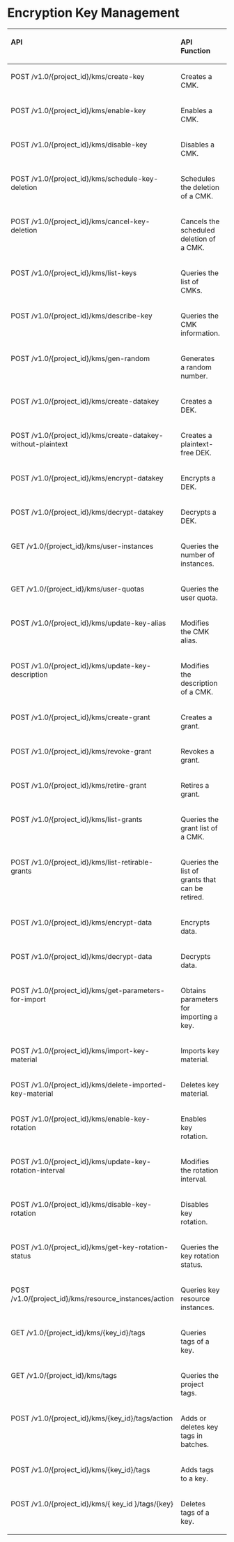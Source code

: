 # Encryption Key Management<a name="kms_02_0306"></a>

<a name="en-us_topic_0150789026_table15642105118238"></a>
<table><thead align="left"><tr id="en-us_topic_0150789026_row16642125122310"><th class="cellrowborder" valign="top" width="48.40484048404841%" id="mcps1.1.4.1.1"><p id="en-us_topic_0150789026_p18781717245"><a name="en-us_topic_0150789026_p18781717245"></a><a name="en-us_topic_0150789026_p18781717245"></a>API</p>
</th>
<th class="cellrowborder" valign="top" width="25.882588258825884%" id="mcps1.1.4.1.2"><p id="en-us_topic_0150789026_p48811517242"><a name="en-us_topic_0150789026_p48811517242"></a><a name="en-us_topic_0150789026_p48811517242"></a>API Function</p>
</th>
<th class="cellrowborder" valign="top" width="25.712571257125717%" id="mcps1.1.4.1.3"><p id="en-us_topic_0150789026_p988671152417"><a name="en-us_topic_0150789026_p988671152417"></a><a name="en-us_topic_0150789026_p988671152417"></a>Permission</p>
</th>
</tr>
</thead>
<tbody><tr id="en-us_topic_0150789026_row76421513237"><td class="cellrowborder" valign="top" width="48.40484048404841%" headers="mcps1.1.4.1.1 "><p id="en-us_topic_0150789026_p8311193815241"><a name="en-us_topic_0150789026_p8311193815241"></a><a name="en-us_topic_0150789026_p8311193815241"></a>POST /v1.0/{project_id}/kms/create-key</p>
</td>
<td class="cellrowborder" valign="top" width="25.882588258825884%" headers="mcps1.1.4.1.2 "><p id="en-us_topic_0150789026_p1793833014261"><a name="en-us_topic_0150789026_p1793833014261"></a><a name="en-us_topic_0150789026_p1793833014261"></a>Creates a CMK.</p>
</td>
<td class="cellrowborder" valign="top" width="25.712571257125717%" headers="mcps1.1.4.1.3 "><p id="en-us_topic_0150789026_p196421651202310"><a name="en-us_topic_0150789026_p196421651202310"></a><a name="en-us_topic_0150789026_p196421651202310"></a>kms:cmk:create</p>
</td>
</tr>
<tr id="en-us_topic_0150789026_row202041242184413"><td class="cellrowborder" valign="top" width="48.40484048404841%" headers="mcps1.1.4.1.1 "><p id="en-us_topic_0150789026_p1570925614412"><a name="en-us_topic_0150789026_p1570925614412"></a><a name="en-us_topic_0150789026_p1570925614412"></a>POST /v1.0/{project_id}/kms/enable-key</p>
</td>
<td class="cellrowborder" valign="top" width="25.882588258825884%" headers="mcps1.1.4.1.2 "><p id="en-us_topic_0150789026_p771135654415"><a name="en-us_topic_0150789026_p771135654415"></a><a name="en-us_topic_0150789026_p771135654415"></a>Enables a CMK.</p>
</td>
<td class="cellrowborder" valign="top" width="25.712571257125717%" headers="mcps1.1.4.1.3 "><p id="en-us_topic_0150789026_p1571375619443"><a name="en-us_topic_0150789026_p1571375619443"></a><a name="en-us_topic_0150789026_p1571375619443"></a>kms:cmk:enable</p>
</td>
</tr>
<tr id="en-us_topic_0150789026_row71614715444"><td class="cellrowborder" valign="top" width="48.40484048404841%" headers="mcps1.1.4.1.1 "><p id="en-us_topic_0150789026_p82362119452"><a name="en-us_topic_0150789026_p82362119452"></a><a name="en-us_topic_0150789026_p82362119452"></a>POST /v1.0/{project_id}/kms/disable-key</p>
</td>
<td class="cellrowborder" valign="top" width="25.882588258825884%" headers="mcps1.1.4.1.2 "><p id="en-us_topic_0150789026_p1123971194518"><a name="en-us_topic_0150789026_p1123971194518"></a><a name="en-us_topic_0150789026_p1123971194518"></a>Disables a CMK.</p>
</td>
<td class="cellrowborder" valign="top" width="25.712571257125717%" headers="mcps1.1.4.1.3 "><p id="en-us_topic_0150789026_p10244416453"><a name="en-us_topic_0150789026_p10244416453"></a><a name="en-us_topic_0150789026_p10244416453"></a>kms:cmk:disable</p>
</td>
</tr>
<tr id="en-us_topic_0150789026_row7285027184511"><td class="cellrowborder" valign="top" width="48.40484048404841%" headers="mcps1.1.4.1.1 "><p id="en-us_topic_0150789026_p1925128104513"><a name="en-us_topic_0150789026_p1925128104513"></a><a name="en-us_topic_0150789026_p1925128104513"></a>POST /v1.0/{project_id}/kms/schedule-key-deletion</p>
</td>
<td class="cellrowborder" valign="top" width="25.882588258825884%" headers="mcps1.1.4.1.2 "><p id="en-us_topic_0150789026_p79311928174520"><a name="en-us_topic_0150789026_p79311928174520"></a><a name="en-us_topic_0150789026_p79311928174520"></a>Schedules the deletion of a CMK.</p>
</td>
<td class="cellrowborder" valign="top" width="25.712571257125717%" headers="mcps1.1.4.1.3 "><p id="en-us_topic_0150789026_p149351128174512"><a name="en-us_topic_0150789026_p149351128174512"></a><a name="en-us_topic_0150789026_p149351128174512"></a>kms:cmk:update</p>
</td>
</tr>
<tr id="en-us_topic_0150789026_row1610754234515"><td class="cellrowborder" valign="top" width="48.40484048404841%" headers="mcps1.1.4.1.1 "><p id="en-us_topic_0150789026_p68051853124511"><a name="en-us_topic_0150789026_p68051853124511"></a><a name="en-us_topic_0150789026_p68051853124511"></a>POST /v1.0/{project_id}/kms/cancel-key-deletion</p>
</td>
<td class="cellrowborder" valign="top" width="25.882588258825884%" headers="mcps1.1.4.1.2 "><p id="en-us_topic_0150789026_p8807195316454"><a name="en-us_topic_0150789026_p8807195316454"></a><a name="en-us_topic_0150789026_p8807195316454"></a>Cancels the scheduled deletion of a CMK.</p>
</td>
<td class="cellrowborder" valign="top" width="25.712571257125717%" headers="mcps1.1.4.1.3 "><p id="en-us_topic_0150789026_p180905312455"><a name="en-us_topic_0150789026_p180905312455"></a><a name="en-us_topic_0150789026_p180905312455"></a>kms:cmk:update</p>
</td>
</tr>
<tr id="en-us_topic_0150789026_row164225114236"><td class="cellrowborder" valign="top" width="48.40484048404841%" headers="mcps1.1.4.1.1 "><p id="en-us_topic_0150789026_p20311638142417"><a name="en-us_topic_0150789026_p20311638142417"></a><a name="en-us_topic_0150789026_p20311638142417"></a>POST /v1.0/{project_id}/kms/list-keys</p>
</td>
<td class="cellrowborder" valign="top" width="25.882588258825884%" headers="mcps1.1.4.1.2 "><p id="en-us_topic_0150789026_p1393816306264"><a name="en-us_topic_0150789026_p1393816306264"></a><a name="en-us_topic_0150789026_p1393816306264"></a>Queries the list of CMKs.</p>
</td>
<td class="cellrowborder" valign="top" width="25.712571257125717%" headers="mcps1.1.4.1.3 "><p id="en-us_topic_0150789026_p56421151192319"><a name="en-us_topic_0150789026_p56421151192319"></a><a name="en-us_topic_0150789026_p56421151192319"></a>kms:cmk:list</p>
</td>
</tr>
<tr id="en-us_topic_0150789026_row1642185182313"><td class="cellrowborder" valign="top" width="48.40484048404841%" headers="mcps1.1.4.1.1 "><p id="en-us_topic_0150789026_p12311338162411"><a name="en-us_topic_0150789026_p12311338162411"></a><a name="en-us_topic_0150789026_p12311338162411"></a>POST /v1.0/{project_id}/kms/describe-key</p>
</td>
<td class="cellrowborder" valign="top" width="25.882588258825884%" headers="mcps1.1.4.1.2 "><p id="en-us_topic_0150789026_p7938103013265"><a name="en-us_topic_0150789026_p7938103013265"></a><a name="en-us_topic_0150789026_p7938103013265"></a>Queries the CMK information.</p>
</td>
<td class="cellrowborder" valign="top" width="25.712571257125717%" headers="mcps1.1.4.1.3 "><p id="en-us_topic_0150789026_p16643351112317"><a name="en-us_topic_0150789026_p16643351112317"></a><a name="en-us_topic_0150789026_p16643351112317"></a>kms:cmk:get</p>
</td>
</tr>
<tr id="en-us_topic_0150789026_row7643115116233"><td class="cellrowborder" valign="top" width="48.40484048404841%" headers="mcps1.1.4.1.1 "><p id="en-us_topic_0150789026_p18312183872413"><a name="en-us_topic_0150789026_p18312183872413"></a><a name="en-us_topic_0150789026_p18312183872413"></a>POST /v1.0/{project_id}/kms/gen-random</p>
</td>
<td class="cellrowborder" valign="top" width="25.882588258825884%" headers="mcps1.1.4.1.2 "><p id="en-us_topic_0150789026_p159415300264"><a name="en-us_topic_0150789026_p159415300264"></a><a name="en-us_topic_0150789026_p159415300264"></a>Generates a random number.</p>
</td>
<td class="cellrowborder" valign="top" width="25.712571257125717%" headers="mcps1.1.4.1.3 "><p id="en-us_topic_0150789026_p9643135102314"><a name="en-us_topic_0150789026_p9643135102314"></a><a name="en-us_topic_0150789026_p9643135102314"></a>kms:cmk:generate</p>
</td>
</tr>
<tr id="en-us_topic_0150789026_row15643175119238"><td class="cellrowborder" valign="top" width="48.40484048404841%" headers="mcps1.1.4.1.1 "><p id="en-us_topic_0150789026_p2312238192418"><a name="en-us_topic_0150789026_p2312238192418"></a><a name="en-us_topic_0150789026_p2312238192418"></a>POST /v1.0/{project_id}/kms/create-datakey</p>
</td>
<td class="cellrowborder" valign="top" width="25.882588258825884%" headers="mcps1.1.4.1.2 "><p id="en-us_topic_0150789026_p5941183014266"><a name="en-us_topic_0150789026_p5941183014266"></a><a name="en-us_topic_0150789026_p5941183014266"></a>Creates a DEK.</p>
</td>
<td class="cellrowborder" valign="top" width="25.712571257125717%" headers="mcps1.1.4.1.3 "><p id="en-us_topic_0150789026_p2643151162313"><a name="en-us_topic_0150789026_p2643151162313"></a><a name="en-us_topic_0150789026_p2643151162313"></a>kms:dek:create</p>
</td>
</tr>
<tr id="en-us_topic_0150789026_row16643551192319"><td class="cellrowborder" valign="top" width="48.40484048404841%" headers="mcps1.1.4.1.1 "><p id="en-us_topic_0150789026_p1331216384249"><a name="en-us_topic_0150789026_p1331216384249"></a><a name="en-us_topic_0150789026_p1331216384249"></a>POST /v1.0/{project_id}/kms/create-datakey-without-plaintext</p>
</td>
<td class="cellrowborder" valign="top" width="25.882588258825884%" headers="mcps1.1.4.1.2 "><p id="en-us_topic_0150789026_p199419308267"><a name="en-us_topic_0150789026_p199419308267"></a><a name="en-us_topic_0150789026_p199419308267"></a>Creates a plaintext-free DEK.</p>
</td>
<td class="cellrowborder" valign="top" width="25.712571257125717%" headers="mcps1.1.4.1.3 "><p id="en-us_topic_0150789026_p86431851112319"><a name="en-us_topic_0150789026_p86431851112319"></a><a name="en-us_topic_0150789026_p86431851112319"></a>kms:dek:create</p>
</td>
</tr>
<tr id="en-us_topic_0150789026_row19643351192319"><td class="cellrowborder" valign="top" width="48.40484048404841%" headers="mcps1.1.4.1.1 "><p id="en-us_topic_0150789026_p1312203872419"><a name="en-us_topic_0150789026_p1312203872419"></a><a name="en-us_topic_0150789026_p1312203872419"></a>POST /v1.0/{project_id}/kms/encrypt-datakey</p>
</td>
<td class="cellrowborder" valign="top" width="25.882588258825884%" headers="mcps1.1.4.1.2 "><p id="en-us_topic_0150789026_p99413305266"><a name="en-us_topic_0150789026_p99413305266"></a><a name="en-us_topic_0150789026_p99413305266"></a>Encrypts a DEK.</p>
</td>
<td class="cellrowborder" valign="top" width="25.712571257125717%" headers="mcps1.1.4.1.3 "><p id="en-us_topic_0150789026_p8766011122914"><a name="en-us_topic_0150789026_p8766011122914"></a><a name="en-us_topic_0150789026_p8766011122914"></a>kms:dek:crypto</p>
</td>
</tr>
<tr id="en-us_topic_0150789026_row16434516233"><td class="cellrowborder" valign="top" width="48.40484048404841%" headers="mcps1.1.4.1.1 "><p id="en-us_topic_0150789026_p1731283812243"><a name="en-us_topic_0150789026_p1731283812243"></a><a name="en-us_topic_0150789026_p1731283812243"></a>POST /v1.0/{project_id}/kms/decrypt-datakey</p>
</td>
<td class="cellrowborder" valign="top" width="25.882588258825884%" headers="mcps1.1.4.1.2 "><p id="en-us_topic_0150789026_p18941193012263"><a name="en-us_topic_0150789026_p18941193012263"></a><a name="en-us_topic_0150789026_p18941193012263"></a>Decrypts a DEK.</p>
</td>
<td class="cellrowborder" valign="top" width="25.712571257125717%" headers="mcps1.1.4.1.3 "><p id="en-us_topic_0150789026_p10766131112298"><a name="en-us_topic_0150789026_p10766131112298"></a><a name="en-us_topic_0150789026_p10766131112298"></a>kms:dek:crypto</p>
</td>
</tr>
<tr id="en-us_topic_0150789026_row0643115113238"><td class="cellrowborder" valign="top" width="48.40484048404841%" headers="mcps1.1.4.1.1 "><p id="en-us_topic_0150789026_p3312038152411"><a name="en-us_topic_0150789026_p3312038152411"></a><a name="en-us_topic_0150789026_p3312038152411"></a>GET /v1.0/{project_id}/kms/user-instances</p>
</td>
<td class="cellrowborder" valign="top" width="25.882588258825884%" headers="mcps1.1.4.1.2 "><p id="en-us_topic_0150789026_p59411630102619"><a name="en-us_topic_0150789026_p59411630102619"></a><a name="en-us_topic_0150789026_p59411630102619"></a>Queries the number of instances.</p>
</td>
<td class="cellrowborder" valign="top" width="25.712571257125717%" headers="mcps1.1.4.1.3 "><p id="en-us_topic_0150789026_p196432051132312"><a name="en-us_topic_0150789026_p196432051132312"></a><a name="en-us_topic_0150789026_p196432051132312"></a>kms:cmk:getInstance</p>
</td>
</tr>
<tr id="en-us_topic_0150789026_row36431351142310"><td class="cellrowborder" valign="top" width="48.40484048404841%" headers="mcps1.1.4.1.1 "><p id="en-us_topic_0150789026_p031211386247"><a name="en-us_topic_0150789026_p031211386247"></a><a name="en-us_topic_0150789026_p031211386247"></a>GET /v1.0/{project_id}/kms/user-quotas</p>
</td>
<td class="cellrowborder" valign="top" width="25.882588258825884%" headers="mcps1.1.4.1.2 "><p id="en-us_topic_0150789026_p69411930192610"><a name="en-us_topic_0150789026_p69411930192610"></a><a name="en-us_topic_0150789026_p69411930192610"></a>Queries the user quota.</p>
</td>
<td class="cellrowborder" valign="top" width="25.712571257125717%" headers="mcps1.1.4.1.3 "><p id="en-us_topic_0150789026_p864475102315"><a name="en-us_topic_0150789026_p864475102315"></a><a name="en-us_topic_0150789026_p864475102315"></a>kms:cmk:getQuota</p>
</td>
</tr>
<tr id="en-us_topic_0150789026_row164465114234"><td class="cellrowborder" valign="top" width="48.40484048404841%" headers="mcps1.1.4.1.1 "><p id="en-us_topic_0150789026_p1731213818242"><a name="en-us_topic_0150789026_p1731213818242"></a><a name="en-us_topic_0150789026_p1731213818242"></a>POST /v1.0/{project_id}/kms/update-key-alias</p>
</td>
<td class="cellrowborder" valign="top" width="25.882588258825884%" headers="mcps1.1.4.1.2 "><p id="en-us_topic_0150789026_p794193018265"><a name="en-us_topic_0150789026_p794193018265"></a><a name="en-us_topic_0150789026_p794193018265"></a>Modifies the CMK alias.</p>
</td>
<td class="cellrowborder" valign="top" width="25.712571257125717%" headers="mcps1.1.4.1.3 "><p id="en-us_topic_0150789026_p8644195122315"><a name="en-us_topic_0150789026_p8644195122315"></a><a name="en-us_topic_0150789026_p8644195122315"></a>kms:cmk:update</p>
</td>
</tr>
<tr id="en-us_topic_0150789026_row1964425192316"><td class="cellrowborder" valign="top" width="48.40484048404841%" headers="mcps1.1.4.1.1 "><p id="en-us_topic_0150789026_p173121338142411"><a name="en-us_topic_0150789026_p173121338142411"></a><a name="en-us_topic_0150789026_p173121338142411"></a>POST /v1.0/{project_id}/kms/update-key-description</p>
</td>
<td class="cellrowborder" valign="top" width="25.882588258825884%" headers="mcps1.1.4.1.2 "><p id="en-us_topic_0150789026_p19941193082615"><a name="en-us_topic_0150789026_p19941193082615"></a><a name="en-us_topic_0150789026_p19941193082615"></a>Modifies the description of a CMK.</p>
</td>
<td class="cellrowborder" valign="top" width="25.712571257125717%" headers="mcps1.1.4.1.3 "><p id="en-us_topic_0150789026_p56441512239"><a name="en-us_topic_0150789026_p56441512239"></a><a name="en-us_topic_0150789026_p56441512239"></a>kms:cmk:update</p>
</td>
</tr>
<tr id="en-us_topic_0150789026_row5644145119236"><td class="cellrowborder" valign="top" width="48.40484048404841%" headers="mcps1.1.4.1.1 "><p id="en-us_topic_0150789026_p1531316387246"><a name="en-us_topic_0150789026_p1531316387246"></a><a name="en-us_topic_0150789026_p1531316387246"></a>POST /v1.0/{project_id}/kms/create-grant</p>
</td>
<td class="cellrowborder" valign="top" width="25.882588258825884%" headers="mcps1.1.4.1.2 "><p id="en-us_topic_0150789026_p1194120306265"><a name="en-us_topic_0150789026_p1194120306265"></a><a name="en-us_topic_0150789026_p1194120306265"></a>Creates a grant.</p>
</td>
<td class="cellrowborder" valign="top" width="25.712571257125717%" headers="mcps1.1.4.1.3 "><p id="en-us_topic_0150789026_p106441351112313"><a name="en-us_topic_0150789026_p106441351112313"></a><a name="en-us_topic_0150789026_p106441351112313"></a>kms:grant:create</p>
</td>
</tr>
<tr id="en-us_topic_0150789026_row16644651122313"><td class="cellrowborder" valign="top" width="48.40484048404841%" headers="mcps1.1.4.1.1 "><p id="en-us_topic_0150789026_p133135387240"><a name="en-us_topic_0150789026_p133135387240"></a><a name="en-us_topic_0150789026_p133135387240"></a>POST /v1.0/{project_id}/kms/revoke-grant</p>
</td>
<td class="cellrowborder" valign="top" width="25.882588258825884%" headers="mcps1.1.4.1.2 "><p id="en-us_topic_0150789026_p694113010268"><a name="en-us_topic_0150789026_p694113010268"></a><a name="en-us_topic_0150789026_p694113010268"></a>Revokes a grant.</p>
</td>
<td class="cellrowborder" valign="top" width="25.712571257125717%" headers="mcps1.1.4.1.3 "><p id="en-us_topic_0150789026_p3644105110238"><a name="en-us_topic_0150789026_p3644105110238"></a><a name="en-us_topic_0150789026_p3644105110238"></a>kms:grant:revoke</p>
</td>
</tr>
<tr id="en-us_topic_0150789026_row364415517239"><td class="cellrowborder" valign="top" width="48.40484048404841%" headers="mcps1.1.4.1.1 "><p id="en-us_topic_0150789026_p7313123815244"><a name="en-us_topic_0150789026_p7313123815244"></a><a name="en-us_topic_0150789026_p7313123815244"></a>POST /v1.0/{project_id}/kms/retire-grant</p>
</td>
<td class="cellrowborder" valign="top" width="25.882588258825884%" headers="mcps1.1.4.1.2 "><p id="en-us_topic_0150789026_p1994119304261"><a name="en-us_topic_0150789026_p1994119304261"></a><a name="en-us_topic_0150789026_p1994119304261"></a>Retires a grant.</p>
</td>
<td class="cellrowborder" valign="top" width="25.712571257125717%" headers="mcps1.1.4.1.3 "><p id="en-us_topic_0150789026_p1644105115232"><a name="en-us_topic_0150789026_p1644105115232"></a><a name="en-us_topic_0150789026_p1644105115232"></a>kms:grant:retire</p>
</td>
</tr>
<tr id="en-us_topic_0150789026_row9644165172313"><td class="cellrowborder" valign="top" width="48.40484048404841%" headers="mcps1.1.4.1.1 "><p id="en-us_topic_0150789026_p1731318388248"><a name="en-us_topic_0150789026_p1731318388248"></a><a name="en-us_topic_0150789026_p1731318388248"></a>POST /v1.0/{project_id}/kms/list-grants</p>
</td>
<td class="cellrowborder" valign="top" width="25.882588258825884%" headers="mcps1.1.4.1.2 "><p id="en-us_topic_0150789026_p494113032610"><a name="en-us_topic_0150789026_p494113032610"></a><a name="en-us_topic_0150789026_p494113032610"></a>Queries the grant list of a CMK.</p>
</td>
<td class="cellrowborder" valign="top" width="25.712571257125717%" headers="mcps1.1.4.1.3 "><p id="en-us_topic_0150789026_p9644135182314"><a name="en-us_topic_0150789026_p9644135182314"></a><a name="en-us_topic_0150789026_p9644135182314"></a>kms:grant:list</p>
</td>
</tr>
<tr id="en-us_topic_0150789026_row1644205118231"><td class="cellrowborder" valign="top" width="48.40484048404841%" headers="mcps1.1.4.1.1 "><p id="en-us_topic_0150789026_p8313238172418"><a name="en-us_topic_0150789026_p8313238172418"></a><a name="en-us_topic_0150789026_p8313238172418"></a>POST /v1.0/{project_id}/kms/list-retirable-grants</p>
</td>
<td class="cellrowborder" valign="top" width="25.882588258825884%" headers="mcps1.1.4.1.2 "><p id="en-us_topic_0150789026_p79411630152613"><a name="en-us_topic_0150789026_p79411630152613"></a><a name="en-us_topic_0150789026_p79411630152613"></a>Queries the list of grants that can be retired.</p>
</td>
<td class="cellrowborder" valign="top" width="25.712571257125717%" headers="mcps1.1.4.1.3 "><p id="en-us_topic_0150789026_p6644051172315"><a name="en-us_topic_0150789026_p6644051172315"></a><a name="en-us_topic_0150789026_p6644051172315"></a>kms:grant:list</p>
</td>
</tr>
<tr id="en-us_topic_0150789026_row1464419515236"><td class="cellrowborder" valign="top" width="48.40484048404841%" headers="mcps1.1.4.1.1 "><p id="en-us_topic_0150789026_p6313838142417"><a name="en-us_topic_0150789026_p6313838142417"></a><a name="en-us_topic_0150789026_p6313838142417"></a>POST /v1.0/{project_id}/kms/encrypt-data</p>
</td>
<td class="cellrowborder" valign="top" width="25.882588258825884%" headers="mcps1.1.4.1.2 "><p id="en-us_topic_0150789026_p1942530142616"><a name="en-us_topic_0150789026_p1942530142616"></a><a name="en-us_topic_0150789026_p1942530142616"></a>Encrypts data.</p>
</td>
<td class="cellrowborder" valign="top" width="25.712571257125717%" headers="mcps1.1.4.1.3 "><p id="en-us_topic_0150789026_p346911919331"><a name="en-us_topic_0150789026_p346911919331"></a><a name="en-us_topic_0150789026_p346911919331"></a>kms:cmk:crypto</p>
</td>
</tr>
<tr id="en-us_topic_0150789026_row7644551162319"><td class="cellrowborder" valign="top" width="48.40484048404841%" headers="mcps1.1.4.1.1 "><p id="en-us_topic_0150789026_p2315138112417"><a name="en-us_topic_0150789026_p2315138112417"></a><a name="en-us_topic_0150789026_p2315138112417"></a>POST /v1.0/{project_id}/kms/decrypt-data</p>
</td>
<td class="cellrowborder" valign="top" width="25.882588258825884%" headers="mcps1.1.4.1.2 "><p id="en-us_topic_0150789026_p794253019262"><a name="en-us_topic_0150789026_p794253019262"></a><a name="en-us_topic_0150789026_p794253019262"></a>Decrypts data.</p>
</td>
<td class="cellrowborder" valign="top" width="25.712571257125717%" headers="mcps1.1.4.1.3 "><p id="en-us_topic_0150789026_p7469119113314"><a name="en-us_topic_0150789026_p7469119113314"></a><a name="en-us_topic_0150789026_p7469119113314"></a>kms:cmk:crypto</p>
</td>
</tr>
<tr id="en-us_topic_0150789026_row6644451132314"><td class="cellrowborder" valign="top" width="48.40484048404841%" headers="mcps1.1.4.1.1 "><p id="en-us_topic_0150789026_p103151538112410"><a name="en-us_topic_0150789026_p103151538112410"></a><a name="en-us_topic_0150789026_p103151538112410"></a>POST /v1.0/{project_id}/kms/get-parameters-for-import</p>
</td>
<td class="cellrowborder" valign="top" width="25.882588258825884%" headers="mcps1.1.4.1.2 "><p id="en-us_topic_0150789026_p9942730182610"><a name="en-us_topic_0150789026_p9942730182610"></a><a name="en-us_topic_0150789026_p9942730182610"></a>Obtains parameters for importing a key.</p>
</td>
<td class="cellrowborder" valign="top" width="25.712571257125717%" headers="mcps1.1.4.1.3 "><p id="en-us_topic_0150789026_p11644851182317"><a name="en-us_topic_0150789026_p11644851182317"></a><a name="en-us_topic_0150789026_p11644851182317"></a>kms:cmk:getMaterial</p>
</td>
</tr>
<tr id="en-us_topic_0150789026_row186451451172318"><td class="cellrowborder" valign="top" width="48.40484048404841%" headers="mcps1.1.4.1.1 "><p id="en-us_topic_0150789026_p6315143822417"><a name="en-us_topic_0150789026_p6315143822417"></a><a name="en-us_topic_0150789026_p6315143822417"></a>POST /v1.0/{project_id}/kms/import-key-material</p>
</td>
<td class="cellrowborder" valign="top" width="25.882588258825884%" headers="mcps1.1.4.1.2 "><p id="en-us_topic_0150789026_p1994218305262"><a name="en-us_topic_0150789026_p1994218305262"></a><a name="en-us_topic_0150789026_p1994218305262"></a>Imports key material.</p>
</td>
<td class="cellrowborder" valign="top" width="25.712571257125717%" headers="mcps1.1.4.1.3 "><p id="en-us_topic_0150789026_p1064555116237"><a name="en-us_topic_0150789026_p1064555116237"></a><a name="en-us_topic_0150789026_p1064555116237"></a>kms:cmk:importMaterial</p>
</td>
</tr>
<tr id="en-us_topic_0150789026_row1364575116232"><td class="cellrowborder" valign="top" width="48.40484048404841%" headers="mcps1.1.4.1.1 "><p id="en-us_topic_0150789026_p1931516389246"><a name="en-us_topic_0150789026_p1931516389246"></a><a name="en-us_topic_0150789026_p1931516389246"></a>POST /v1.0/{project_id}/kms/delete-imported-key-material</p>
</td>
<td class="cellrowborder" valign="top" width="25.882588258825884%" headers="mcps1.1.4.1.2 "><p id="en-us_topic_0150789026_p1942130192613"><a name="en-us_topic_0150789026_p1942130192613"></a><a name="en-us_topic_0150789026_p1942130192613"></a>Deletes key material.</p>
</td>
<td class="cellrowborder" valign="top" width="25.712571257125717%" headers="mcps1.1.4.1.3 "><p id="en-us_topic_0150789026_p15645951192310"><a name="en-us_topic_0150789026_p15645951192310"></a><a name="en-us_topic_0150789026_p15645951192310"></a>kms:cmk:deleteMaterial</p>
</td>
</tr>
<tr id="en-us_topic_0150789026_row12645105192319"><td class="cellrowborder" valign="top" width="48.40484048404841%" headers="mcps1.1.4.1.1 "><p id="en-us_topic_0150789026_p83153387249"><a name="en-us_topic_0150789026_p83153387249"></a><a name="en-us_topic_0150789026_p83153387249"></a>POST /v1.0/{project_id}/kms/enable-key-rotation</p>
</td>
<td class="cellrowborder" valign="top" width="25.882588258825884%" headers="mcps1.1.4.1.2 "><p id="en-us_topic_0150789026_p4942193013266"><a name="en-us_topic_0150789026_p4942193013266"></a><a name="en-us_topic_0150789026_p4942193013266"></a>Enables key rotation.</p>
</td>
<td class="cellrowborder" valign="top" width="25.712571257125717%" headers="mcps1.1.4.1.3 "><p id="en-us_topic_0150789026_p2645051172315"><a name="en-us_topic_0150789026_p2645051172315"></a><a name="en-us_topic_0150789026_p2645051172315"></a>kms:cmk:enableRotation</p>
</td>
</tr>
<tr id="en-us_topic_0150789026_row6179115364817"><td class="cellrowborder" valign="top" width="48.40484048404841%" headers="mcps1.1.4.1.1 "><p id="en-us_topic_0150789026_p698930144918"><a name="en-us_topic_0150789026_p698930144918"></a><a name="en-us_topic_0150789026_p698930144918"></a>POST /v1.0/{project_id}/kms/update-key-rotation-interval</p>
</td>
<td class="cellrowborder" valign="top" width="25.882588258825884%" headers="mcps1.1.4.1.2 "><p id="en-us_topic_0150789026_p99911302493"><a name="en-us_topic_0150789026_p99911302493"></a><a name="en-us_topic_0150789026_p99911302493"></a>Modifies the rotation interval.</p>
</td>
<td class="cellrowborder" valign="top" width="25.712571257125717%" headers="mcps1.1.4.1.3 "><p id="en-us_topic_0150789026_p79946016497"><a name="en-us_topic_0150789026_p79946016497"></a><a name="en-us_topic_0150789026_p79946016497"></a>kms:cmk:updateRotation</p>
</td>
</tr>
<tr id="en-us_topic_0150789026_row96451951182312"><td class="cellrowborder" valign="top" width="48.40484048404841%" headers="mcps1.1.4.1.1 "><p id="en-us_topic_0150789026_p2031723816245"><a name="en-us_topic_0150789026_p2031723816245"></a><a name="en-us_topic_0150789026_p2031723816245"></a>POST /v1.0/{project_id}/kms/disable-key-rotation</p>
</td>
<td class="cellrowborder" valign="top" width="25.882588258825884%" headers="mcps1.1.4.1.2 "><p id="en-us_topic_0150789026_p20942113092611"><a name="en-us_topic_0150789026_p20942113092611"></a><a name="en-us_topic_0150789026_p20942113092611"></a>Disables key rotation.</p>
</td>
<td class="cellrowborder" valign="top" width="25.712571257125717%" headers="mcps1.1.4.1.3 "><p id="en-us_topic_0150789026_p196451651132316"><a name="en-us_topic_0150789026_p196451651132316"></a><a name="en-us_topic_0150789026_p196451651132316"></a>kms:cmk:disableRotation</p>
</td>
</tr>
<tr id="en-us_topic_0150789026_row264535119236"><td class="cellrowborder" valign="top" width="48.40484048404841%" headers="mcps1.1.4.1.1 "><p id="en-us_topic_0150789026_p33173381246"><a name="en-us_topic_0150789026_p33173381246"></a><a name="en-us_topic_0150789026_p33173381246"></a>POST /v1.0/{project_id}/kms/get-key-rotation-status</p>
</td>
<td class="cellrowborder" valign="top" width="25.882588258825884%" headers="mcps1.1.4.1.2 "><p id="en-us_topic_0150789026_p794211304261"><a name="en-us_topic_0150789026_p794211304261"></a><a name="en-us_topic_0150789026_p794211304261"></a>Queries the key rotation status.</p>
</td>
<td class="cellrowborder" valign="top" width="25.712571257125717%" headers="mcps1.1.4.1.3 "><p id="en-us_topic_0150789026_p6645115142314"><a name="en-us_topic_0150789026_p6645115142314"></a><a name="en-us_topic_0150789026_p6645115142314"></a>kms:cmk:getRotation</p>
</td>
</tr>
<tr id="en-us_topic_0150789026_row364511511234"><td class="cellrowborder" valign="top" width="48.40484048404841%" headers="mcps1.1.4.1.1 "><p id="en-us_topic_0150789026_p14769152214363"><a name="en-us_topic_0150789026_p14769152214363"></a><a name="en-us_topic_0150789026_p14769152214363"></a>POST /v1.0/{project_id}/kms/resource_instances/action</p>
</td>
<td class="cellrowborder" valign="top" width="25.882588258825884%" headers="mcps1.1.4.1.2 "><p id="en-us_topic_0150789026_p6942530122611"><a name="en-us_topic_0150789026_p6942530122611"></a><a name="en-us_topic_0150789026_p6942530122611"></a>Queries key resource instances.</p>
</td>
<td class="cellrowborder" valign="top" width="25.712571257125717%" headers="mcps1.1.4.1.3 "><p id="en-us_topic_0150789026_p5645165132319"><a name="en-us_topic_0150789026_p5645165132319"></a><a name="en-us_topic_0150789026_p5645165132319"></a>kms:cmkTag:listInstance</p>
</td>
</tr>
<tr id="en-us_topic_0150789026_row106451751192320"><td class="cellrowborder" valign="top" width="48.40484048404841%" headers="mcps1.1.4.1.1 "><p id="en-us_topic_0150789026_p13317638122416"><a name="en-us_topic_0150789026_p13317638122416"></a><a name="en-us_topic_0150789026_p13317638122416"></a>GET /v1.0/{project_id}/kms/{key_id}/tags</p>
</td>
<td class="cellrowborder" valign="top" width="25.882588258825884%" headers="mcps1.1.4.1.2 "><p id="en-us_topic_0150789026_p10942133019261"><a name="en-us_topic_0150789026_p10942133019261"></a><a name="en-us_topic_0150789026_p10942133019261"></a>Queries tags of a key.</p>
</td>
<td class="cellrowborder" valign="top" width="25.712571257125717%" headers="mcps1.1.4.1.3 "><p id="en-us_topic_0150789026_p36451151112317"><a name="en-us_topic_0150789026_p36451151112317"></a><a name="en-us_topic_0150789026_p36451151112317"></a>kms:cmkTag:list</p>
</td>
</tr>
<tr id="en-us_topic_0150789026_row364515513234"><td class="cellrowborder" valign="top" width="48.40484048404841%" headers="mcps1.1.4.1.1 "><p id="en-us_topic_0150789026_p156452514237"><a name="en-us_topic_0150789026_p156452514237"></a><a name="en-us_topic_0150789026_p156452514237"></a>GET /v1.0/{project_id}/kms/tags</p>
</td>
<td class="cellrowborder" valign="top" width="25.882588258825884%" headers="mcps1.1.4.1.2 "><p id="en-us_topic_0150789026_p36451151152315"><a name="en-us_topic_0150789026_p36451151152315"></a><a name="en-us_topic_0150789026_p36451151152315"></a>Queries the project tags.</p>
</td>
<td class="cellrowborder" valign="top" width="25.712571257125717%" headers="mcps1.1.4.1.3 "><p id="en-us_topic_0150789026_p9645165172314"><a name="en-us_topic_0150789026_p9645165172314"></a><a name="en-us_topic_0150789026_p9645165172314"></a>kms:cmkTag:list</p>
</td>
</tr>
<tr id="en-us_topic_0150789026_row864565115234"><td class="cellrowborder" valign="top" width="48.40484048404841%" headers="mcps1.1.4.1.1 "><p id="en-us_topic_0150789026_p11645115172317"><a name="en-us_topic_0150789026_p11645115172317"></a><a name="en-us_topic_0150789026_p11645115172317"></a>POST /v1.0/{project_id}/kms/{key_id}/tags/action</p>
</td>
<td class="cellrowborder" valign="top" width="25.882588258825884%" headers="mcps1.1.4.1.2 "><p id="en-us_topic_0150789026_p156452051152318"><a name="en-us_topic_0150789026_p156452051152318"></a><a name="en-us_topic_0150789026_p156452051152318"></a>Adds or deletes key tags in batches.</p>
</td>
<td class="cellrowborder" valign="top" width="25.712571257125717%" headers="mcps1.1.4.1.3 "><p id="en-us_topic_0150789026_p96465517233"><a name="en-us_topic_0150789026_p96465517233"></a><a name="en-us_topic_0150789026_p96465517233"></a>kms:cmkTag:batch</p>
</td>
</tr>
<tr id="en-us_topic_0150789026_row1064616512233"><td class="cellrowborder" valign="top" width="48.40484048404841%" headers="mcps1.1.4.1.1 "><p id="en-us_topic_0150789026_p186462510238"><a name="en-us_topic_0150789026_p186462510238"></a><a name="en-us_topic_0150789026_p186462510238"></a>POST /v1.0/{project_id}/kms/{key_id}/tags</p>
</td>
<td class="cellrowborder" valign="top" width="25.882588258825884%" headers="mcps1.1.4.1.2 "><p id="en-us_topic_0150789026_p5646125182314"><a name="en-us_topic_0150789026_p5646125182314"></a><a name="en-us_topic_0150789026_p5646125182314"></a>Adds tags to a key.</p>
</td>
<td class="cellrowborder" valign="top" width="25.712571257125717%" headers="mcps1.1.4.1.3 "><p id="en-us_topic_0150789026_p1764605111234"><a name="en-us_topic_0150789026_p1764605111234"></a><a name="en-us_topic_0150789026_p1764605111234"></a>kms:cmkTag:create</p>
</td>
</tr>
<tr id="en-us_topic_0150789026_row13646651182319"><td class="cellrowborder" valign="top" width="48.40484048404841%" headers="mcps1.1.4.1.1 "><p id="en-us_topic_0150789026_p86465517231"><a name="en-us_topic_0150789026_p86465517231"></a><a name="en-us_topic_0150789026_p86465517231"></a>POST /v1.0/{project_id}/kms/{ key_id }/tags/{key}</p>
</td>
<td class="cellrowborder" valign="top" width="25.882588258825884%" headers="mcps1.1.4.1.2 "><p id="en-us_topic_0150789026_p17646205119234"><a name="en-us_topic_0150789026_p17646205119234"></a><a name="en-us_topic_0150789026_p17646205119234"></a>Deletes tags of a key.</p>
</td>
<td class="cellrowborder" valign="top" width="25.712571257125717%" headers="mcps1.1.4.1.3 "><p id="en-us_topic_0150789026_p2064625119238"><a name="en-us_topic_0150789026_p2064625119238"></a><a name="en-us_topic_0150789026_p2064625119238"></a>kms:cmkTag:delete</p>
</td>
</tr>
</tbody>
</table>

